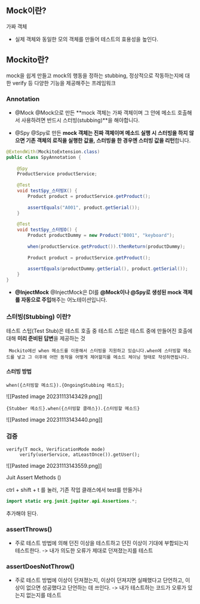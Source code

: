 ## Mock이란?
가짜 객체
- 실제 객체와 동일한 모의 객체를 만들어 테스트의 효용성을 높인다.

## Mockito란?
mock을 쉽게 만들고 mock의 행동을 정하는 stubbing, 정상적으로 작동하는지에 대한 verify 등 다양한 기능을 제공해주는 프레임워크


### Annotation
* @Mock
@Mock으로 만든 **mock 객체는 가짜 객체이며 그 안에 메소드 호출해서 사용하려면 반드시 스터빙(stubbing)**을 해야합니다.


* @Spy
@Spy로 만든 **mock 객체는 진짜 객체이며 메소드 실행 시 스터빙을 하지 않으면 기존 객체의 로직을 실행한 값을, 스터빙을 한 경우엔 스터빙 값을 리턴**합니다.

```java
@ExtendWith(MockitoExtension.class)
public class SpyAnnotation {
 
    @Spy
    ProductService productService;
 
    @Test
    void testSpy_스터빙X() {
        Product product = productService.getProduct();
 
        assertEquals("A001", product.getSerial());
    }
 
    @Test
    void testSpy_스터빙O() {
        Product productDummy = new Product("B001", "keyboard");
 
        when(productService.getProduct()).thenReturn(productDummy);
 
        Product product = productService.getProduct();
 
        assertEquals(productDummy.getSerial(), product.getSerial());
    }
}
```

* **@InjectMock**
@InjectMock은 DI를 **@Mock이나 @Spy로 생성된 mock 객체를 자동으로 주입**해주는 어노테이션입니다.



### 스터빙(Stubbing) 이란?
테스트 스텁(Test Stub)은 테스트 호출 중 테스트 스텁은 테스트 중에 만들어진 호출에 대해 **미리 준비된 답변**을 제공하는 것

	 Mockito에선 when 메소드를 이용해서 스터빙을 지원하고 있습니다.when에 스터빙할 메소드를 넣고 그 이후에 어떤 동작을 어떻게 제어할지를 메소드 체이닝 형태로 작성하면됩니다.

#### 스터빙 방법
```
when({스터빙할 메소드}).{OngoingStubbing 메소드};
```
![[Pasted image 20231113143429.png]]

```
{Stubber 메소드}.when({스터빙할 클래스}).{스터빙할 메소드}
```

![[Pasted image 20231113143440.png]]


### 검증
```
verify(T mock, VerificationMode mode)
	 verify(userService, atLeastOnce()).getUser();
```
![[Pasted image 20231113143559.png]]


Juit Assert Methods ()

ctrl + shift + t 를 눌러, 기존 작업 클래스에서 test를 만들거나 
```java
import static org.junit.jupiter.api.Assertions.*;
```
추가해야  된다.

### assertThrows()

- 주로 테스트 방법에 의해 던진 이상을 테스트하고 던진 이상이 기대에 부합되는지 테스트한다. -> 내가 의도한 오류가 제대로 던져졌는지를 테스트

### assertDoesNotThrow()

- 주로 테스트 방법에 이상이 던져졌는지, 이상이 던져지면 실패했다고 단언하고, 이상이 없으면 성공했다고 단언하는 데 쓰인다. -> 내가 테스트하는 코드가 오류가 있는지 없는지를 테스트




